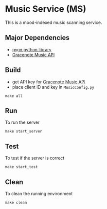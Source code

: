 # Music Service (MS)
This is a mood-indexed music scanning service.

## Major Dependencies
- [pygn python library](https://github.com/cweichen/pygn)
- [Gracenote Music API](https://www.gracenote.com/)

## Build
- get API key for [Gracenote Music API](https://developer.gracenote.com/user/me/apps)
- place client ID and key in `MusicConfig.py`
```
make all
```

## Run
To run the server
```
make start_server
```

## Test
To test if the server is correct
```
make start_test
```

## Clean
To clean the running environment
```
make clean
```
